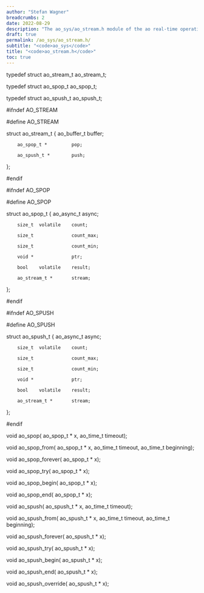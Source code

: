 ```yaml
---
author: "Stefan Wagner"
breadcrumbs: 2
date: 2022-08-29
description: "The ao_sys/ao_stream.h module of the ao real-time operating system."
draft: true
permalink: /ao_sys/ao_stream.h/ 
subtitle: "<code>ao_sys</code>"
title: "<code>ao_stream.h</code>"
toc: true
---
```


typedef struct  ao_stream_t ao_stream_t;

typedef struct  ao_spop_t   ao_spop_t;

typedef struct  ao_spush_t  ao_spush_t;

#ifndef AO_STREAM

#define AO_STREAM

struct  ao_stream_t
{
        ao_buffer_t         buffer;

        ao_spop_t *         pop;

        ao_spush_t *        push;
};

#endif

#ifndef AO_SPOP

#define AO_SPOP

struct  ao_spop_t
{
        ao_async_t          async;

        size_t  volatile    count;

        size_t              count_max;

        size_t              count_min;

        void *              ptr;

        bool    volatile    result;

        ao_stream_t *       stream;
};

#endif

#ifndef AO_SPUSH

#define AO_SPUSH

struct  ao_spush_t
{
        ao_async_t          async;

        size_t  volatile    count;

        size_t              count_max;

        size_t              count_min;

        void *              ptr;

        bool    volatile    result;

        ao_stream_t *       stream;
};

#endif

void    ao_spop(            ao_spop_t * x, ao_time_t timeout);

void    ao_spop_from(       ao_spop_t * x, ao_time_t timeout, ao_time_t beginning);

void    ao_spop_forever(    ao_spop_t * x);

void    ao_spop_try(        ao_spop_t * x);

void    ao_spop_begin(      ao_spop_t * x);

void    ao_spop_end(        ao_spop_t * x);

void    ao_spush(           ao_spush_t * x, ao_time_t timeout);

void    ao_spush_from(      ao_spush_t * x, ao_time_t timeout, ao_time_t beginning);

void    ao_spush_forever(   ao_spush_t * x);

void    ao_spush_try(       ao_spush_t * x);

void    ao_spush_begin(     ao_spush_t * x);

void    ao_spush_end(       ao_spush_t * x);

void    ao_spush_override(  ao_spush_t * x);

